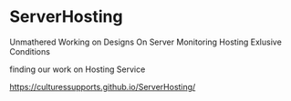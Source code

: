 # ServerHosting
Unmathered Working on Designs On Server Monitoring Hosting Exlusive Conditions





finding our work on Hosting Service 


https://culturessupports.github.io/ServerHosting/
